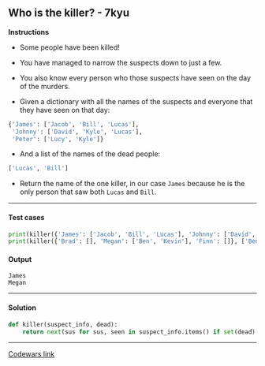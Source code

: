 ## Who is the killer? - 7kyu

**Instructions**

- Some people have been killed!

- You have managed to narrow the suspects down to just a few.

- You also know every person who those suspects have seen on the day of the murders.

- Given a dictionary with all the names of the suspects and everyone that they have seen on that day:

```python
{'James': ['Jacob', 'Bill', 'Lucas'],
 'Johnny': ['David', 'Kyle', 'Lucas'],
 'Peter': ['Lucy', 'Kyle']}
```

- And a list of the names of the dead people:

```python
['Lucas', 'Bill']
```

- Return the name of the one killer, in our case `James` because he is the only person that saw both `Lucas` and `Bill`.

---

#### Test cases

```python
print(killer({'James': ['Jacob', 'Bill', 'Lucas'], 'Johnny': ['David', 'Kyle', 'Lucas'], 'Peter': ['Lucy', 'Kyle']}, ['Lucas', 'Bill']))
print(killer({'Brad': [], 'Megan': ['Ben', 'Kevin'], 'Finn': []}, ['Ben'])) 
```

#### Output 

```
James
Megan
```

---

#### Solution

```python
def killer(suspect_info, dead):
    return next(sus for sus, seen in suspect_info.items() if set(dead).issubset(seen))
```

---

[Codewars link](https://www.codewars.com/kata/5f709c8fb0d88300292a7a9d)
